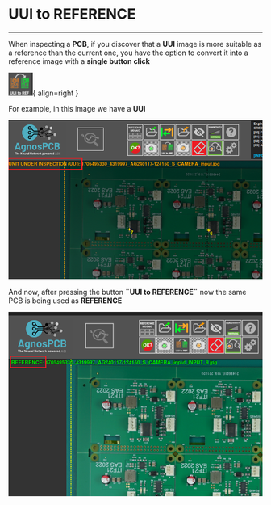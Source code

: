 # **UUI to REFERENCE**
___

When inspecting a **PCB**, if you discover that a **UUI** image is more suitable as a reference than the current one, you have the option to convert it into a reference image with a **single button click**

![UUI to REFERENCE button](../assets/UUI-to-REF.png){ align=right }

For example, in this image we have a **UUI**

![UUI photo](../assets/UUI.png)

And now, after pressing the button **¨UUI to REFERENCE¨** now the same PCB is being used as **REFERENCE**

![Same PCB as a REFERENCE photo](../assets/REFERENCE.png)
